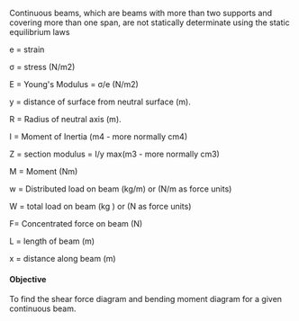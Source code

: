 Continuous beams, which are beams with more than two supports and covering more than one span, are not statically determinate using the static equilibrium laws

e = strain

&#963; = stress (N/m2)

E = Young's Modulus = &#963;/e (N/m2)

y = distance of surface from neutral surface (m).

R = Radius of neutral axis (m).

I = Moment of Inertia (m4 - more normally cm4)

Z = section modulus = I/y max(m3 - more normally cm3)

M = Moment (Nm)

w = Distributed load on beam (kg/m) or (N/m as force units)

W = total load on beam (kg ) or (N as force units)

F= Concentrated force on beam (N)

L = length of beam (m)

x = distance along beam (m)


#### Objective

To find the shear force diagram and bending moment diagram for a given continuous beam.

